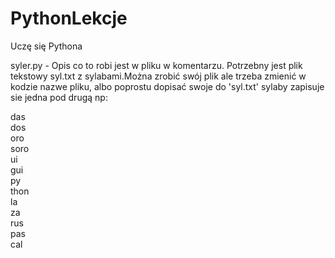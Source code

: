 # PythonLekcje
Uczę się Pythona

syler.py - Opis co to robi jest w pliku w komentarzu. Potrzebny jest plik tekstowy syl.txt z sylabami.Można zrobić swój plik ale trzeba zmienić w kodzie nazwe pliku, albo poprostu dopisać swoje do 'syl.txt' sylaby zapisuje sie jedna pod drugą np:<br>

das<br>
dos<br>
oro<br>
soro<br>
ui<br>
gui<br>
py<br>
thon<br>
la<br>
za<br>
rus<br>
pas<br>
cal<br>

